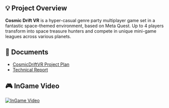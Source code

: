 ## 💡 Project Overview
**Cosmic Drift VR** is a hyper-casual genre party multiplayer game set in a fantastic space-themed environment, based on Meta Quest. Up to 4 players transform into space treasure hunters and compete in unique mini-game leagues across various planets.

## 📄 Documents
- [CosmicDriftVR Project Plan](./CosmicDriftVR_PDF/CosmicDriftVR.pdf)
- [Technical Report](./CosmicDriftVR_PDF/CosmicDriftVR_기술보고서.pdf)

## 🎮 InGame Video
[![InGame Video](https://img.youtube.com/vi/JnEQsDqwAv0/0.jpg)](https://youtu.be/JnEQsDqwAv0)
